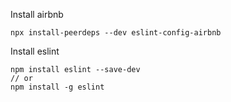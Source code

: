 Install airbnb
```
npx install-peerdeps --dev eslint-config-airbnb
```


Install eslint
```
npm install eslint --save-dev
// or
npm install -g eslint
```
